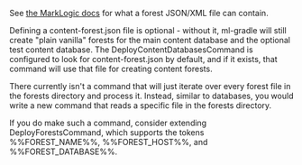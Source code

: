 See [the MarkLogic docs](http://docs.marklogic.com/REST/POST/manage/v2/forests) for what a forest JSON/XML file can
contain.

Defining a content-forest.json file is optional - without it, ml-gradle will still create "plain vanilla" forests
for the main content database and the optional test content database. The DeployContentDatabasesCommand is configured 
to look for content-forest.json by default, and if it exists, that command will use that file for creating content
forests.

There currently isn't a command that will just iterate over every forest file in the forests directory and process it.
Instead, similar to databases, you would write a new command that reads a specific file in the forests directory.

If you do make such a command, consider extending DeployForestsCommand, which supports the tokens %%FOREST_NAME%%, 
%%FOREST_HOST%%, and %%FOREST_DATABASE%%.
